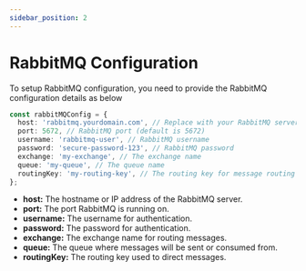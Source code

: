 ```yaml
---
sidebar_position: 2
---
```


# RabbitMQ Configuration
To setup RabbitMQ configuration, you need to provide the RabbitMQ configuration details as below

```typescript
const rabbitMQConfig = {
  host: 'rabbitmq.yourdomain.com', // Replace with your RabbitMQ server hostname or IP
  port: 5672, // RabbitMQ port (default is 5672)
  username: 'rabbitmq-user', // RabbitMQ username
  password: 'secure-password-123', // RabbitMQ password
  exchange: 'my-exchange', // The exchange name
  queue: 'my-queue', // The queue name
  routingKey: 'my-routing-key', // The routing key for message routing
};
```

- **host:** The hostname or IP address of the RabbitMQ server.
- **port:** The port RabbitMQ is running on.
- **username:** The username for authentication.
- **password:** The password for authentication.
- **exchange:** The exchange name for routing messages.
- **queue:** The queue where messages will be sent or consumed from.
- **routingKey:** The routing key used to direct messages.